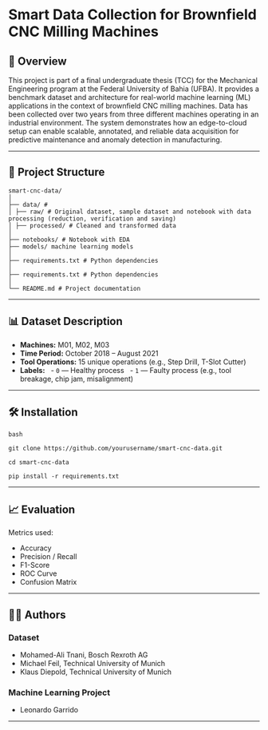 # Smart Data Collection for Brownfield CNC Milling Machines

  

## 📌 Overview

  
This project is part of a final undergraduate thesis (TCC) for the Mechanical Engineering program at the Federal University of Bahia (UFBA). It provides a benchmark dataset and architecture for real-world machine learning (ML) applications in the context of brownfield CNC milling machines. Data has been collected over two years from three different machines operating in an industrial environment. The system demonstrates how an edge-to-cloud setup can enable scalable, annotated, and reliable data acquisition for predictive maintenance and anomaly detection in manufacturing.


---

  
## 📁 Project Structure


```
smart-cnc-data/
│
├── data/ # 
│ ├── raw/ # Original dataset, sample dataset and notebook with data processing (reduction, verification and saving)
│ ├── processed/ # Cleaned and transformed data 
│
├── notebooks/ # Notebook with EDA
├── models/ machine learning models
│
├── requirements.txt # Python dependencies
│
├── requirements.txt # Python dependencies
│
└── README.md # Project documentation
```


___


## 📊 Dataset Description

  
- **Machines:** M01, M02, M03  
- **Time Period:** October 2018 – August 2021  
- **Tool Operations:** 15 unique operations (e.g., Step Drill, T-Slot Cutter)  
- **Labels:**
  - `0` — Healthy process
  - `1` — Faulty process (e.g., tool breakage, chip jam, misalignment)
  

---


## 🛠️ Installation


```
bash

git clone https://github.com/yourusername/smart-cnc-data.git

cd smart-cnc-data

pip install -r requirements.txt
```  


---


## 📈 Evaluation


Metrics used:
- Accuracy
- Precision / Recall
- F1-Score
- ROC Curve
- Confusion Matrix


---


## 👨‍🔬 Authors

### Dataset
- Mohamed-Ali Tnani, Bosch Rexroth AG  
- Michael Feil, Technical University of Munich  
- Klaus Diepold, Technical University of Munich  

### Machine Learning Project
 - Leonardo Garrido
---